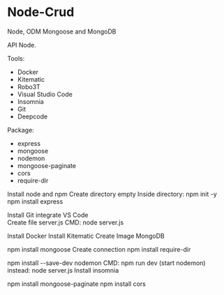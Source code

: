 # Node-Crud
Node, ODM Mongoose and MongoDB

API Node.

Tools:
 * Docker
 * Kitematic
 * Robo3T
 * Visual Studio Code
 * Insomnia
 * Git
 * Deepcode
 
Package:
 * express
 * mongoose
 * nodemon
 * mongoose-paginate
 * cors
 * require-dir
 
 
Install node and npm
Create directory empty
Inside directory: npm init -y
                  npm install express

Install Git integrate VS Code											 
Create file server.js
CMD: node server.js

Install Docker
Install Kitematic
Create Image MongoDB

npm install mongoose
Create connection
npm install require-dir

npm install --save-dev nodemon
CMD: npm run dev (start nodemon) instead: node server.js
Install insomnia

npm install mongoose-paginate
npm install cors
